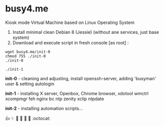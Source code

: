 # busy4.me
Kiosk mode Virtual Machine based on Linux Operating System

1. Install minimal clean Debian 8 (Jessie) (without ane services, just base system)
2. Download and execute script in fresh console [as root] :

```Shell
wget busy4.me/init-0
chmod 755 ./init-0
./init-0

./init-1

```

**init-0** - cleaning and adjusting, install openssh-server, adding 'busyman' user & setting autologin

**init-1** - installing X server, Openbox, Chrome browser, xdotool wmctrl xcompmgr feh nginx bc ntp zenity xclip ntpdate

**init-2** - installing automation scripts...

 
:+1: :sparkles: :camel: :tada: :rocket: :metal: :octocat: 
